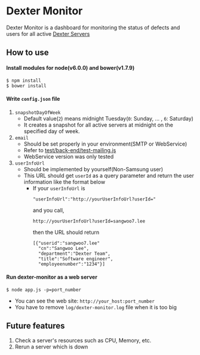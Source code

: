 # Dexter Monitor
Dexter Monitor is a dashboard for monitoring the status of defects and users for all active [Dexter Servers](https://github.com/Samsung/Dexter/tree/master/project/dexter-server)

## How to use
#### Install modules for node(v6.0.0) and bower(v1.7.9)
```
$ npm install
$ bower install
```

#### Write `config.json` file
1. `snapshotDayOfWeek`
	- Default value(`2`) means midnight Tuesday(`0`: Sunday, ... , `6`: Saturday)
    - It creates a snapshot for all active servers at midnight on the specified day of week.
2. `email`
    - Should be set properly in your environment(SMTP or WebService)
    - Refer to [test/back-end/test-mailing.js](https://github.com/Samsung/Dexter/blob/master/project/dexter-monitor/test/back-end/test-mailing.js)
    - WebService version was only tested
3. `userInfoUrl`
    - Should be implemented by yourself(Non-Samsung user)
    - This URL should get `userId` as a query parameter and return the user information like the format below
    	- If your `userInfoUrl` is
          ```
          "userInfoUrl":"http://yourUserInfoUrl?userId="
          ```
          and you call,
          ```
          http://yourUserInfoUrl?userId=sangwoo7.lee
          ```
          then the URL should return
          ```
          [{"userid":"sangwoo7.lee"
            "cn":"Sangwoo Lee",
            "department":"Dexter Team",
            "title":"Software engineer",
            "employeenumber":"1234"}]
          ```

#### Run dexter-monitor as a web server
```
$ node app.js -p=port_number
```
 - You can see the web site: `http://your_host:port_number`
 - You have to remove `log/dexter-monitor.log` file when it is too big

## Future features
1. Check a server's resources such as CPU, Memory, etc.
2. Rerun a server which is down